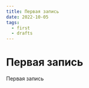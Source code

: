 ```yaml
---
title: Первая запись
date: 2022-10-05
tags:
  - first
  - drafts
---
```


# Первая запись

Первая запись
